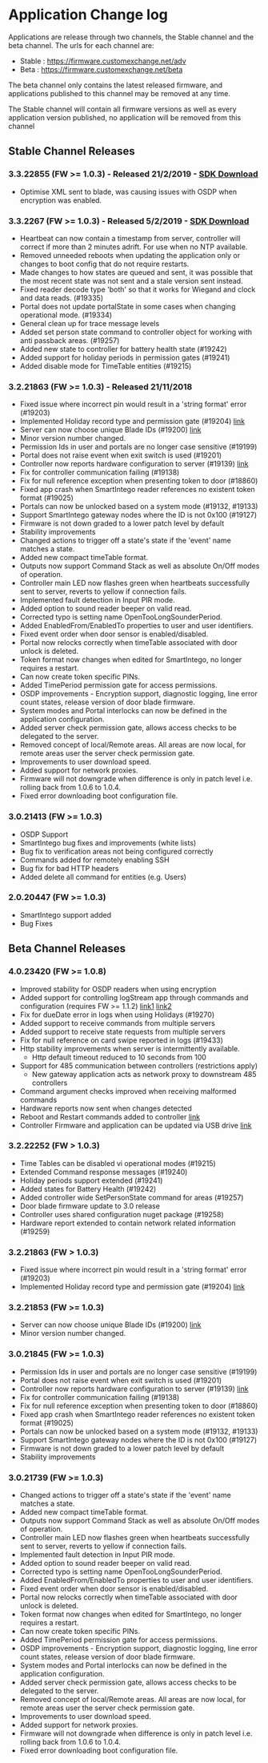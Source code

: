 # Application Change log

Applications are release through two channels, the Stable channel and the beta channel.  The urls for each channel are:

- Stable : https://firmware.customexchange.net/adv
- Beta : https://firmware.customexchange.net/beta

The beta channel only contains the latest released firmware, and applications published to this channel may be removed at any time.

The Stable channel will contain all firmware versions as well as every application version published, no application will be removed from this channel

## Stable Channel Releases

### 3.3.22855 (FW >= 1.0.3) - Released 21/2/2019 - [SDK Download](https://firmware.customexchange.net/oemsdk/OemAccess-SDK-3.3.22855.zip)

- Optimise XML sent to blade, was causing issues with OSDP when encryption was enabled.

### 3.3.2267 (FW >= 1.0.3) - Released 5/2/2019 - [SDK Download](https://firmware.customexchange.net/oemsdk/OemAccess-SDK-3.3.22667.zip)

- Heartbeat can now contain a timestamp from server, controller will correct if more than 2 minutes adrift.  For use when no NTP available.
- Removed unneeded reboots when updating the application only or changes to boot config that do not require restarts.
- Made changes to how states are queued and sent, it was possible that the most recent state was not sent and a stale version sent instead.
- Fixed reader decode type 'both' so that it works for Wiegand and clock and data reads.  (#19335)
- Portal does not update portalState in some cases when changing operational mode. (#19334)
- General clean up for trace message levels
- Added set person state command to controller object for working with anti passback areas. (#19257)
- Added new state to controller for battery health state (#19242)
- Added support for holiday periods in permission gates (#19241)
- Added disable mode for TimeTable entities (#19215)

### 3.2.21863 (FW >= 1.0.3) - Released 21/11/2018

- Fixed issue where incorrect pin would result in a 'string format' error (#19203)
- Implemented Holiday record type and permission gate (#19204) [link](Entities/CommonHoliday.md)
- Server can now choose unique Blade IDs (#19200) [link](Entities/HardwareBlade.md)
- Minor version number changed.
- Permission Ids in user and portals are no longer case sensitive (#19199)
- Portal does not raise event when exit switch is used (#19201)
- Controller now reports hardware configuration to server (#19139) [link](API/DeviceHardwareReport.md)
- Fix for controller communication failing (#19138)
- Fix for null reference exception when presenting token to door (#18860)
- Fixed app crash when SmartIntego reader references no existent token format (#19025)
- Portals can now be unlocked based on a system mode (#19132, #19133)
- Support SmartIntego gateway nodes where the ID is not 0x100 (#19127)
- Firmware is not down graded to a lower patch level by default
- Stability improvements
- Changed actions to trigger off a state's state if the 'event' name matches a state.
- Added new compact timeTable format.​
- Outputs now support Command Stack as well as absolute On/Off modes of operation.​
- Controller main LED now flashes green when heartbeats successfully sent to server, reverts to yellow if connection fails.​
- Implemented fault detection in Input PIR mode.​
- Added option to sound reader beeper on valid read.​
- Corrected typo is setting name OpenTooLongSounderPeriod.​
- Added EnabledFrom/EnabledTo properties to user and user identifiers.​
- Fixed event order when door sensor is enabled/disabled​.
- Portal now relocks correctly when timeTable associated with door unlock is deleted​.
- Token format now changes when edited for SmartIntego, no longer requires a restart​.
- Can now create token specific PINs​.
- Added TimePeriod permission gate for access permissions.​
- OSDP improvements - Encryption support, diagnostic logging, line error count states, release version of door blade firmware​.
- System modes and Portal interlocks can now be defined in the application configuration.​
- Added server check permission gate, allows access checks to be delegated to the server.​
- Removed concept of local/Remote areas.  All areas are now local, for remote areas user the server check permission gate.​
- Improvements to user download speed.​
- Added support for network proxies.​
- Firmware will not downgrade when difference is only in patch level i.e. rolling back from 1.0.6 to 1.0.4.​
- Fixed error downloading boot configuration file.

### 3.0.21413 (FW >= 1.0.3)

- OSDP Support
- SmartIntego bug fixes and improvements (white lists)
- Bug fix to verification areas not being configured correctly
- Commands added for remotely enabling SSH
- Bug fix for bad HTTP headers
- Added delete all command for entities (e.g. Users)

### 2.0.20447 (FW >= 1.0.3)

- SmartIntego support added
- Bug Fixes

## Beta Channel Releases

### 4.0.23420 (FW >= 1.0.8)
- Improved stability for OSDP readers when using encryption
- Added support for controlling logStream app through commands and configuration (requires FW >= 1.1.2) [link1](Entities/HardwareController.md#enablelogging-4000--fw-110) [link2](BootConfiguration/Overview.md#optional-settings-logging)
- Fix for dueDate error in logs when using Holidays (#19270)
- Added support to receive commands from multiple servers
- Added support to receive state requests from multiple servers
- Fix for null reference on card swipe reported in logs (#19433)
- Http stability improvements when server is intermittently available.
  - Http default timeout reduced to 10 seconds from 100
- Support for 485 communication between controllers (restrictions apply)
  - New gateway application acts as network proxy to downstream 485 controllers 
- Command argument checks improved when receiving malformed commands
- Hardware reports now sent when changes detected
- Reboot and Restart commands added to controller [link](Entities/HardwareController.md#restart-4000)
- Controller Firmware and application can be updated via USB drive [link](Entities/HardwareController.md#enableusbupdate-4000)

### 3.2.22252 (FW > 1.0.3)

- Time Tables can be disabled vi operational modes (#19215)
- Extended Command response messages (#19240)
- Holiday periods support extended (#19241)
- Added states for Battery Health (#19242)
- Added controller wide SetPersonState command for areas (#19257)
- Door blade firmware update to 3.0 release
- Controller uses shared configuration nuget package (#19258)
- Hardware report extended to contain network related information (#19259)

### 3.2.21863 (FW > 1.0.3)

- Fixed issue where incorrect pin would result in a 'string format' error (#19203)
- Implemented Holiday record type and permission gate (#19204) [link](Entities/CommonHoliday.md)

### 3.2.21853 (FW >= 1.0.3)

- Server can now choose unique Blade IDs (#19200) [link](Entities/HardwareBlade.md)
- Minor version number changed.

### 3.0.21845 (FW >= 1.0.3)

- Permission Ids in user and portals are no longer case sensitive (#19199)
- Portal does not raise event when exit switch is used (#19201)
- Controller now reports hardware configuration to server (#19139) [link](API/DeviceHardwareReport.md)
- Fix for controller communication failing (#19138)
- Fix for null reference exception when presenting token to door (#18860)
- Fixed app crash when SmartIntego reader references no existent token format (#19025)
- Portals can now be unlocked based on a system mode (#19132, #19133)
- Support SmartIntego gateway nodes where the ID is not 0x100 (#19127)
- Firmware is not down graded to a lower patch level by default
- Stability improvements

### 3.0.21739 (FW >= 1.0.3)

- Changed actions to trigger off a state's state if the 'event' name matches a state.
- Added new compact timeTable format.​
- Outputs now support Command Stack as well as absolute On/Off modes of operation.​
- Controller main LED now flashes green when heartbeats successfully sent to server, reverts to yellow if connection fails.​
- Implemented fault detection in Input PIR mode.​
- Added option to sound reader beeper on valid read.​
- Corrected typo is setting name OpenTooLongSounderPeriod.​
- Added EnabledFrom/EnabledTo properties to user and user identifiers.​
- Fixed event order when door sensor is enabled/disabled​.
- Portal now relocks correctly when timeTable associated with door unlock is deleted​.
- Token format now changes when edited for SmartIntego, no longer requires a restart​.
- Can now create token specific PINs​.
- Added TimePeriod permission gate for access permissions.​
- OSDP improvements - Encryption support, diagnostic logging, line error count states, release version of door blade firmware​.
- System modes and Portal interlocks can now be defined in the application configuration.​
- Added server check permission gate, allows access checks to be delegated to the server.​
- Removed concept of local/Remote areas.  All areas are now local, for remote areas user the server check permission gate.​
- Improvements to user download speed.​
- Added support for network proxies.​
- Firmware will not downgrade when difference is only in patch level i.e. rolling back from 1.0.6 to 1.0.4.​
- Fixed error downloading boot configuration file.